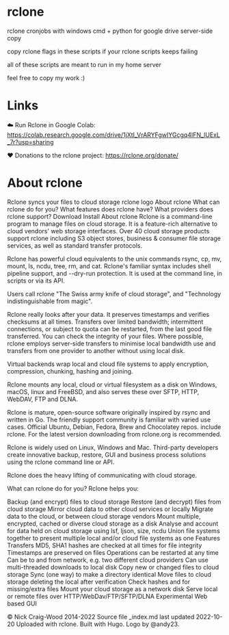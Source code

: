 # rclone
rclone cronjobs with windows cmd + python for google drive server-side copy

copy rclone flags in these scripts if your rclone scripts keeps failing

all of these scripts are meant to run in my home server

feel free to copy my work :)

 

 
 # Links
 
☁️ Run Rclone in Google Colab: https://colab.research.google.com/drive/1jXtI_VrARYFgwIYGcgq4IFN_lUExL_7r?usp=sharing

❤️ Donations to the rclone project: https://rclone.org/donate/








# About rclone

Rclone syncs your files to cloud storage
rclone logo
About rclone
What can rclone do for you?
What features does rclone have?
What providers does rclone support?
Download
Install
About rclone
Rclone is a command-line program to manage files on cloud storage. It is a feature-rich alternative to cloud vendors' web storage interfaces. Over 40 cloud storage products support rclone including S3 object stores, business & consumer file storage services, as well as standard transfer protocols.

Rclone has powerful cloud equivalents to the unix commands rsync, cp, mv, mount, ls, ncdu, tree, rm, and cat. Rclone's familiar syntax includes shell pipeline support, and --dry-run protection. It is used at the command line, in scripts or via its API.

Users call rclone "The Swiss army knife of cloud storage", and "Technology indistinguishable from magic".

Rclone really looks after your data. It preserves timestamps and verifies checksums at all times. Transfers over limited bandwidth; intermittent connections, or subject to quota can be restarted, from the last good file transferred. You can check the integrity of your files. Where possible, rclone employs server-side transfers to minimise local bandwidth use and transfers from one provider to another without using local disk.

Virtual backends wrap local and cloud file systems to apply encryption, compression, chunking, hashing and joining.

Rclone mounts any local, cloud or virtual filesystem as a disk on Windows, macOS, linux and FreeBSD, and also serves these over SFTP, HTTP, WebDAV, FTP and DLNA.

Rclone is mature, open-source software originally inspired by rsync and written in Go. The friendly support community is familiar with varied use cases. Official Ubuntu, Debian, Fedora, Brew and Chocolatey repos. include rclone. For the latest version downloading from rclone.org is recommended.

Rclone is widely used on Linux, Windows and Mac. Third-party developers create innovative backup, restore, GUI and business process solutions using the rclone command line or API.

Rclone does the heavy lifting of communicating with cloud storage.

What can rclone do for you?
Rclone helps you:

Backup (and encrypt) files to cloud storage
Restore (and decrypt) files from cloud storage
Mirror cloud data to other cloud services or locally
Migrate data to the cloud, or between cloud storage vendors
Mount multiple, encrypted, cached or diverse cloud storage as a disk
Analyse and account for data held on cloud storage using lsf, ljson, size, ncdu
Union file systems together to present multiple local and/or cloud file systems as one
Features
Transfers
MD5, SHA1 hashes are checked at all times for file integrity
Timestamps are preserved on files
Operations can be restarted at any time
Can be to and from network, e.g. two different cloud providers
Can use multi-threaded downloads to local disk
Copy new or changed files to cloud storage
Sync (one way) to make a directory identical
Move files to cloud storage deleting the local after verification
Check hashes and for missing/extra files
Mount your cloud storage as a network disk
Serve local or remote files over HTTP/WebDav/FTP/SFTP/DLNA
Experimental Web based GUI
 
 

© Nick Craig-Wood 2014-2022
Source file _index.md last updated 2022-10-20
Uploaded with rclone. Built with Hugo. Logo by @andy23.
